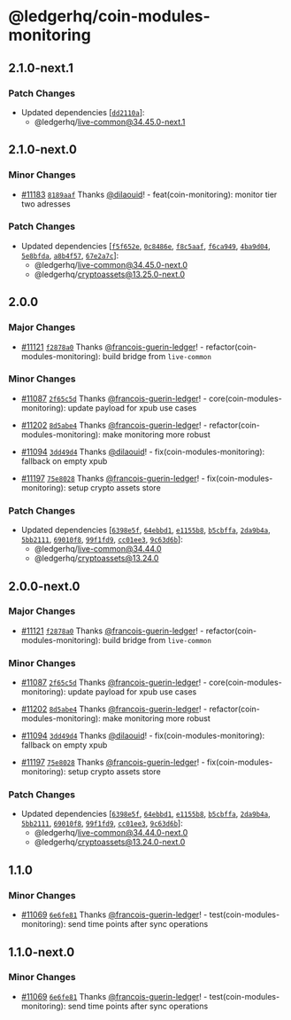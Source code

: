 # @ledgerhq/coin-modules-monitoring

## 2.1.0-next.1

### Patch Changes

- Updated dependencies [[`dd2110a`](https://github.com/LedgerHQ/ledger-live/commit/dd2110a4259614eb39c62991d3cf92cae745d710)]:
  - @ledgerhq/live-common@34.45.0-next.1

## 2.1.0-next.0

### Minor Changes

- [#11183](https://github.com/LedgerHQ/ledger-live/pull/11183) [`8189aaf`](https://github.com/LedgerHQ/ledger-live/commit/8189aaf419d383158185ae3182a1b61fabd61e11) Thanks [@dilaouid](https://github.com/dilaouid)! - feat(coin-monitoring): monitor tier two adresses

### Patch Changes

- Updated dependencies [[`f5f652e`](https://github.com/LedgerHQ/ledger-live/commit/f5f652e308477ff38176e5782eaf0e1bb96956ba), [`0c8486e`](https://github.com/LedgerHQ/ledger-live/commit/0c8486ea830e9e2abf1dfc5d108117e1db733072), [`f8c5aaf`](https://github.com/LedgerHQ/ledger-live/commit/f8c5aafb44f3e9ad7c00f808778a66cfa853e7b8), [`f6ca949`](https://github.com/LedgerHQ/ledger-live/commit/f6ca949d03801ac1a0815f89906b17e5f4625821), [`4ba9d04`](https://github.com/LedgerHQ/ledger-live/commit/4ba9d04975b17d9d25f2c60dca87bdd71638d7d1), [`5e8bfda`](https://github.com/LedgerHQ/ledger-live/commit/5e8bfda844f0c53f0340d2ca7017e6314a657bc8), [`a8b4f57`](https://github.com/LedgerHQ/ledger-live/commit/a8b4f57bf7d82e6c2444a65901e927c3c3d64412), [`67e2a7c`](https://github.com/LedgerHQ/ledger-live/commit/67e2a7c5a74d000f22684254778dfec5b8b5163d)]:
  - @ledgerhq/live-common@34.45.0-next.0
  - @ledgerhq/cryptoassets@13.25.0-next.0

## 2.0.0

### Major Changes

- [#11121](https://github.com/LedgerHQ/ledger-live/pull/11121) [`f2878a0`](https://github.com/LedgerHQ/ledger-live/commit/f2878a0ebc798165dbf9483dd2af2a30a99eb869) Thanks [@francois-guerin-ledger](https://github.com/francois-guerin-ledger)! - refactor(coin-modules-monitoring): build bridge from `live-common`

### Minor Changes

- [#11087](https://github.com/LedgerHQ/ledger-live/pull/11087) [`2f65c5d`](https://github.com/LedgerHQ/ledger-live/commit/2f65c5d9a1ff08b1610d658d4ef0fd2c2a5e0203) Thanks [@francois-guerin-ledger](https://github.com/francois-guerin-ledger)! - core(coin-modules-monitoring): update payload for xpub use cases

- [#11202](https://github.com/LedgerHQ/ledger-live/pull/11202) [`8d5abe4`](https://github.com/LedgerHQ/ledger-live/commit/8d5abe4d59f7b1ef5d1d495d1ace3e3bf6d95fe4) Thanks [@francois-guerin-ledger](https://github.com/francois-guerin-ledger)! - refactor(coin-modules-monitoring): make monitoring more robust

- [#11094](https://github.com/LedgerHQ/ledger-live/pull/11094) [`3dd49d4`](https://github.com/LedgerHQ/ledger-live/commit/3dd49d4793f2ed2b1dc19567e2f2660d91289e99) Thanks [@dilaouid](https://github.com/dilaouid)! - fix(coin-modules-monitoring): fallback on empty xpub

- [#11197](https://github.com/LedgerHQ/ledger-live/pull/11197) [`75e8028`](https://github.com/LedgerHQ/ledger-live/commit/75e8028caa9e23eab47aa629a89b44c6cd6e83a3) Thanks [@francois-guerin-ledger](https://github.com/francois-guerin-ledger)! - fix(coin-modules-monitoring): setup crypto assets store

### Patch Changes

- Updated dependencies [[`6398e5f`](https://github.com/LedgerHQ/ledger-live/commit/6398e5f90bd6ca5c1c4d850da731d4e7f020ea3a), [`64ebbd1`](https://github.com/LedgerHQ/ledger-live/commit/64ebbd119e1f20c371cd23d0bf951ee10ef2f293), [`e1155b8`](https://github.com/LedgerHQ/ledger-live/commit/e1155b8420f06ead4ab377e16202afdd9133bd26), [`b5cbffa`](https://github.com/LedgerHQ/ledger-live/commit/b5cbffac207569027e241db761a6aa70b3b1b636), [`2da9b4a`](https://github.com/LedgerHQ/ledger-live/commit/2da9b4a5dd9fec3fea188fc9fa107b2c3479d1be), [`5bb2111`](https://github.com/LedgerHQ/ledger-live/commit/5bb2111d6a0c84cd0d6508bbf33d184bc89f9da3), [`69010f8`](https://github.com/LedgerHQ/ledger-live/commit/69010f87cdffcabd825464ba5b5aba58ce2c350b), [`99f1fd9`](https://github.com/LedgerHQ/ledger-live/commit/99f1fd946b1f336f796ffa2e40846000cbe97b0a), [`cc01ee3`](https://github.com/LedgerHQ/ledger-live/commit/cc01ee328ad02ac623a300104a745eab9e7c9d10), [`9c63d6b`](https://github.com/LedgerHQ/ledger-live/commit/9c63d6b8d5fb629a19514ec36396c35eeefb96aa)]:
  - @ledgerhq/live-common@34.44.0
  - @ledgerhq/cryptoassets@13.24.0

## 2.0.0-next.0

### Major Changes

- [#11121](https://github.com/LedgerHQ/ledger-live/pull/11121) [`f2878a0`](https://github.com/LedgerHQ/ledger-live/commit/f2878a0ebc798165dbf9483dd2af2a30a99eb869) Thanks [@francois-guerin-ledger](https://github.com/francois-guerin-ledger)! - refactor(coin-modules-monitoring): build bridge from `live-common`

### Minor Changes

- [#11087](https://github.com/LedgerHQ/ledger-live/pull/11087) [`2f65c5d`](https://github.com/LedgerHQ/ledger-live/commit/2f65c5d9a1ff08b1610d658d4ef0fd2c2a5e0203) Thanks [@francois-guerin-ledger](https://github.com/francois-guerin-ledger)! - core(coin-modules-monitoring): update payload for xpub use cases

- [#11202](https://github.com/LedgerHQ/ledger-live/pull/11202) [`8d5abe4`](https://github.com/LedgerHQ/ledger-live/commit/8d5abe4d59f7b1ef5d1d495d1ace3e3bf6d95fe4) Thanks [@francois-guerin-ledger](https://github.com/francois-guerin-ledger)! - refactor(coin-modules-monitoring): make monitoring more robust

- [#11094](https://github.com/LedgerHQ/ledger-live/pull/11094) [`3dd49d4`](https://github.com/LedgerHQ/ledger-live/commit/3dd49d4793f2ed2b1dc19567e2f2660d91289e99) Thanks [@dilaouid](https://github.com/dilaouid)! - fix(coin-modules-monitoring): fallback on empty xpub

- [#11197](https://github.com/LedgerHQ/ledger-live/pull/11197) [`75e8028`](https://github.com/LedgerHQ/ledger-live/commit/75e8028caa9e23eab47aa629a89b44c6cd6e83a3) Thanks [@francois-guerin-ledger](https://github.com/francois-guerin-ledger)! - fix(coin-modules-monitoring): setup crypto assets store

### Patch Changes

- Updated dependencies [[`6398e5f`](https://github.com/LedgerHQ/ledger-live/commit/6398e5f90bd6ca5c1c4d850da731d4e7f020ea3a), [`64ebbd1`](https://github.com/LedgerHQ/ledger-live/commit/64ebbd119e1f20c371cd23d0bf951ee10ef2f293), [`e1155b8`](https://github.com/LedgerHQ/ledger-live/commit/e1155b8420f06ead4ab377e16202afdd9133bd26), [`b5cbffa`](https://github.com/LedgerHQ/ledger-live/commit/b5cbffac207569027e241db761a6aa70b3b1b636), [`2da9b4a`](https://github.com/LedgerHQ/ledger-live/commit/2da9b4a5dd9fec3fea188fc9fa107b2c3479d1be), [`5bb2111`](https://github.com/LedgerHQ/ledger-live/commit/5bb2111d6a0c84cd0d6508bbf33d184bc89f9da3), [`69010f8`](https://github.com/LedgerHQ/ledger-live/commit/69010f87cdffcabd825464ba5b5aba58ce2c350b), [`99f1fd9`](https://github.com/LedgerHQ/ledger-live/commit/99f1fd946b1f336f796ffa2e40846000cbe97b0a), [`cc01ee3`](https://github.com/LedgerHQ/ledger-live/commit/cc01ee328ad02ac623a300104a745eab9e7c9d10), [`9c63d6b`](https://github.com/LedgerHQ/ledger-live/commit/9c63d6b8d5fb629a19514ec36396c35eeefb96aa)]:
  - @ledgerhq/live-common@34.44.0-next.0
  - @ledgerhq/cryptoassets@13.24.0-next.0

## 1.1.0

### Minor Changes

- [#11069](https://github.com/LedgerHQ/ledger-live/pull/11069) [`6e6fe81`](https://github.com/LedgerHQ/ledger-live/commit/6e6fe811ec8fea2e0ce0a60ab4f947564d748bac) Thanks [@francois-guerin-ledger](https://github.com/francois-guerin-ledger)! - test(coin-modules-monitoring): send time points after sync operations

## 1.1.0-next.0

### Minor Changes

- [#11069](https://github.com/LedgerHQ/ledger-live/pull/11069) [`6e6fe81`](https://github.com/LedgerHQ/ledger-live/commit/6e6fe811ec8fea2e0ce0a60ab4f947564d748bac) Thanks [@francois-guerin-ledger](https://github.com/francois-guerin-ledger)! - test(coin-modules-monitoring): send time points after sync operations

